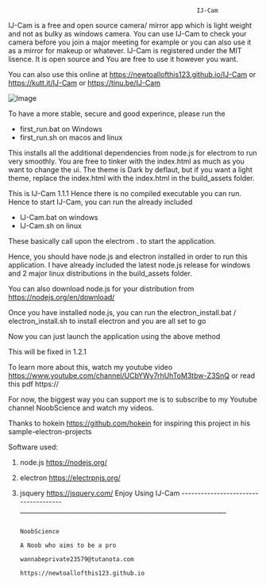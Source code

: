                                                          IJ-Cam

IJ-Cam is a free and open source camera/ mirror app which is light weight and not as bulky as windows camera.
You can use IJ-Cam to check your camera before you join a major meeting for example or you can also use it as a mirror for makeup or whatever.
IJ-Cam is registered under the MIT lisence. It is open source and You are free to use it however you want.

You can also use this online at https://newtoallofthis123.github.io/IJ-Cam or https://kutt.it/IJ-Cam or https://tinu.be/IJ-Cam

![Image](https://github.com/newtoallofthis123/IJ-Cam/blob/main/build_assets/icon.ico)


To have a more stable, secure and good experince, please run the 

- first_run.bat on Windows
- first_run.sh  on macos and linux

This installs all the additional dependencies from node.js for electrom to run very smoothly.
You are free to tinker with the index.html as much as you want to change the ui.
The theme is Dark by deflaut, but if you want a light theme, replace the index.html with the index.html in the build_assets folder.

This is IJ-Cam 1.1.1 Hence there is no compiled executable you can run. 
Hence to start IJ-Cam, you can run the already included

- IJ-Cam.bat on windows
- IJ-Cam.sh  on linux

These basically call upon the electrom . to start the application.

Hence, you should have node.js and electron installed in order to run this application.
I have already included the latest node.js release for windows and 2 major linux distributions in the build_assets folder.

You can also download node.js for your distribution from https://nodejs.org/en/download/

Once you have installed node.js, you can run the electron_install.bat / electron_install.sh to install electron and you are all set to go

Now you can just launch the application using the above method

This will be fixed in 1.2.1

To learn more about this, watch my youtube video https://www.youtube.com/channel/UCbYWy7rhUhToM3tbw-Z3SnQ or read this pdf https://

For now, the biggest way you can support me is to subscribe to my Youtube channel NoobScience and watch my videos.

Thanks to hokein https://github.com/hokein for inspiring this project in his sample-electron-projects

Software used:
1. node.js https://nodejs.org/
2. electron https://electrpnjs.org/
3. jsquery https://jsquery.com/
                                                          Enjoy Using IJ-Cam
-------------------------------------_________________________________________________________________
                                                                                                                  
														                                                                                       NoobScience
																															        A Noob who aims to be a pro
																																wannabeprivate23579@tutanota.com
																														      https://newtoallofthis123.github.io
